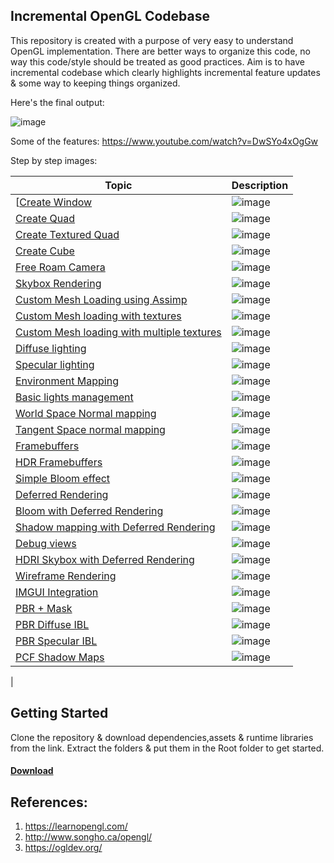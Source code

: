 ## Incremental OpenGL Codebase

This repository is created with a purpose of very easy to understand OpenGL implementation. There are better ways to organize this code, no way this code/style should be treated as good practices. Aim is to have incremental codebase which clearly highlights incremental feature updates & some way to keeping things organized. 

Here's the final output:

![image](https://user-images.githubusercontent.com/5098227/154793719-bbe19bbf-d470-47ce-82a6-9a236e1d0416.png)

Some of the features: https://www.youtube.com/watch?v=DwSYo4xOgGw

Step by step images:

| Topic | Description |
| ----------- | ----------- |
| [[Create Window](https://github.com/TheOrestes/OpenGL_StepByStep/tree/master/01_WindowCreation) | ![image](https://user-images.githubusercontent.com/5098227/150085190-3313c039-304b-415b-8acb-cffce6437776.png)|
| [Create Quad](https://github.com/TheOrestes/OpenGL_StepByStep/tree/master/02_WindowCreation_Quad) | ![image](https://user-images.githubusercontent.com/5098227/150499027-039c9a48-c2d1-4f0c-a765-9217e213c463.png) |
| [Create Textured Quad](https://github.com/TheOrestes/OpenGL_StepByStep/tree/master/03_WindowCreation_Quad_Texture) | ![image](https://user-images.githubusercontent.com/5098227/150506409-1f163185-84f7-43a1-a80b-0341514656bb.png) |
| [Create Cube](https://github.com/TheOrestes/OpenGL_StepByStep/tree/master/04_GLCube) | ![image](https://user-images.githubusercontent.com/5098227/150633271-68745cd8-2804-45ce-b77c-8ea63a91c8f5.png) |
| [Free Roam Camera](https://github.com/TheOrestes/OpenGL_StepByStep/tree/master/05_GLCube_Camera)| ![image](https://user-images.githubusercontent.com/5098227/150636347-e8db2cac-8e37-4db0-9311-a6ae9396e7a6.png) |
| [Skybox Rendering](https://github.com/TheOrestes/OpenGL_StepByStep/tree/master/06_Skybox)| ![image](https://user-images.githubusercontent.com/5098227/150637009-4f229e24-631e-46df-8b98-3ced7b9415ec.png) |
| [Custom Mesh Loading using Assimp](https://github.com/TheOrestes/OpenGL_StepByStep/tree/master/07_Custom_Mesh) | ![image](https://user-images.githubusercontent.com/5098227/151302871-29d8148e-90e3-4ff6-92b7-2d8d35ff19a0.png) |
| [Custom Mesh loading with textures](https://github.com/TheOrestes/OpenGL_StepByStep/tree/master/08_Custom_Mesh%20Texturing) | ![image](https://user-images.githubusercontent.com/5098227/151336569-87769798-0c72-440f-83ea-5924e5a94b0d.png) |
| [Custom Mesh loading with multiple textures](https://github.com/TheOrestes/OpenGL_StepByStep/tree/master/09_Custom_Mesh%20MultiTexturing)| ![image](https://user-images.githubusercontent.com/5098227/151505503-f3f98984-5eb3-4aa1-8c16-4297c4e771fd.png) |
| [Diffuse lighting](https://github.com/TheOrestes/OpenGL_StepByStep/tree/master/10_Basic_Diffuse_Lighting) | ![image](https://user-images.githubusercontent.com/5098227/151507737-e8b3f383-64d2-406e-b71e-f7c57437ccd6.png) |
| [Specular lighting](https://github.com/TheOrestes/OpenGL_StepByStep/tree/master/11_Basic_Specular_Lighting) | ![image](https://user-images.githubusercontent.com/5098227/151518771-974d399e-1910-4a14-b583-60b717d4c0ad.png) |
| [Environment Mapping](https://github.com/TheOrestes/OpenGL_StepByStep/tree/master/12_Basic_Environment_Reflection)| ![image](https://user-images.githubusercontent.com/5098227/151526272-4d1bc947-e2e2-444f-b54a-875303e8e5cc.png) |
| [Basic lights management](https://github.com/TheOrestes/OpenGL_StepByStep/tree/master/13_Lighting_System)| ![image](https://user-images.githubusercontent.com/5098227/151527942-4c9ff540-1e72-4fbc-a3c4-d602583ad3e4.png) |
| [World Space Normal mapping](https://github.com/TheOrestes/OpenGL_StepByStep/tree/master/14_NormalMapping_WorldSpace)| ![image](https://user-images.githubusercontent.com/5098227/151652318-ab177180-63d8-4f2e-9c45-490b3ec847ab.png) |
| [Tangent Space normal mapping](https://github.com/TheOrestes/OpenGL_StepByStep/tree/master/15_NormalMapping_TangentSpace) | ![image](https://user-images.githubusercontent.com/5098227/151653200-6b308610-b10e-48e8-bfce-e52de1d3aef7.png) |
| [Framebuffers](https://github.com/TheOrestes/OpenGL_StepByStep/tree/master/16_Framebuffers)| ![image](https://user-images.githubusercontent.com/5098227/151656929-60b63684-918b-4bd8-8ae7-1f40507dc638.png) |
| [HDR Framebuffers](https://github.com/TheOrestes/OpenGL_StepByStep/tree/master/17_Framebuffers%20HDR)| ![image](https://user-images.githubusercontent.com/5098227/151658537-1a922b49-c223-48c2-878e-694b904045f5.png) |
| [Simple Bloom effect](https://github.com/TheOrestes/OpenGL_StepByStep/tree/master/18_Bloom)| ![image](https://user-images.githubusercontent.com/5098227/151698982-012e594f-9889-499b-9938-8c471b660fc7.png) |
| [Deferred Rendering](https://github.com/TheOrestes/OpenGL_StepByStep/tree/master/19_Deferred) | ![image](https://user-images.githubusercontent.com/5098227/151744474-80d9cb19-2eea-4363-8624-1bf4c441cc21.png)|
| [Bloom with Deferred Rendering](https://github.com/TheOrestes/OpenGL_StepByStep/tree/master/20_Deferred_Bloom) | ![image](https://user-images.githubusercontent.com/5098227/151750736-e9143d56-4010-42bc-9f3f-c75f6cd57f50.png) |
| [Shadow mapping with Deferred Rendering](https://github.com/TheOrestes/OpenGL_StepByStep/tree/master/21_Deferred_ShadowMapping) | ![image](https://user-images.githubusercontent.com/5098227/152962001-0fbc8905-7a26-40b4-920d-fd58074bf161.png) |
| [Debug views](https://github.com/TheOrestes/OpenGL_StepByStep/tree/master/22_Deferred_DebugViews) | ![image](https://user-images.githubusercontent.com/5098227/153569300-ff651bf5-734b-41c3-b449-308f869de264.png) |
| [HDRI Skybox with Deferred Rendering](https://github.com/TheOrestes/OpenGL_StepByStep/tree/master/23_Deferred_HDRI) | ![image](https://user-images.githubusercontent.com/5098227/153581518-a0a4160b-8b00-4f4b-a6b8-26a65b916432.png) |
| [Wireframe Rendering](https://github.com/TheOrestes/OpenGL_StepByStep/tree/master/24_Wireframe)| ![image](https://user-images.githubusercontent.com/5098227/153607449-9854fcd8-06ee-48e5-8418-5380047fc0a3.png) |
| [IMGUI Integration](https://github.com/TheOrestes/OpenGL_StepByStep/tree/master/25_UI) | ![image](https://user-images.githubusercontent.com/5098227/153703995-44cf18e7-e22a-4085-bc64-53ad8faa1841.png) |
| [PBR + Mask](https://github.com/TheOrestes/OpenGL_StepByStep/tree/master/26_PBR)| ![image](https://user-images.githubusercontent.com/5098227/154259284-941eb3b7-2530-4129-8eb8-dd209b1f8434.png) |
| [PBR Diffuse IBL](https://github.com/TheOrestes/OpenGL_StepByStep/tree/master/27_PBR_IBL_Diffuse) | ![image](https://user-images.githubusercontent.com/5098227/154328099-cd47b193-3983-4e56-9aa8-0f368289dc8f.png) |
| [PBR Specular IBL](https://github.com/TheOrestes/OpenGL_StepByStep/tree/master/28_PBR_IBL_DiffuseSpecular) | ![image](https://user-images.githubusercontent.com/5098227/154792782-4f5ee71e-8e7a-4530-aa69-414ecf3b55b3.png) |
| [PCF Shadow Maps]() | ![image](https://user-images.githubusercontent.com/5098227/163570312-0dc27006-0976-4899-9bb6-712c44cd28d8.png)
|

## Getting Started
Clone the repository & download dependencies,assets & runtime libraries from the link. Extract the folders & put them in the Root folder to get started.

#### [Download](https://drive.google.com/drive/folders/1S9yKas-RO6eRfeZS8eM_xfMZbe5UQ1uR?usp=sharing)
 
## References: 
1. https://learnopengl.com/
2. http://www.songho.ca/opengl/
3. https://ogldev.org/
